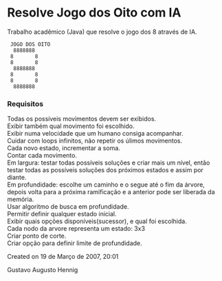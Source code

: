 
Resolve Jogo dos Oito com IA
============================

Trabalho acadêmico (Java) que resolve o jogo dos 8 através de IA.

```
 JOGO DOS OITO
  8888888
 8       8
 8       8
  8888888
 8       8
 8       8
  8888888
```

### Requisitos

Todas os possíveis movimentos devem ser exibidos.  
Exibir também qual movimento foi escolhido.  
Exibir numa velocidade que um humano consiga acompanhar.  
Cuidar com loops infinitos, não repetir os úlimos movimentos.  
Cada novo estado, incrementar a soma.  
Contar cada movimento.  
Em largura: testar todas possíveis soluções e criar mais um nível, então testar todas as possíveis soluções dos próximos estados e assim por diante.  
Em profundidade: escolhe um caminho e o segue até o fim da árvore, depois volta para a próxima ramificação e a anterior pode ser liberada da memória.  
Usar algoritmo de busca em profundidade.  
Permitir definir qualquer estado inicial.  
Exibir quais opções disponíveis(sucessor), e qual foi escolhida.  
Cada nodo da arvore representa um estado: 3x3  
Criar ponto de corte.  
Criar opção para definir limite de profundidade.  

Created on 19 de Março de 2007, 20:01

Gustavo Augusto Hennig
